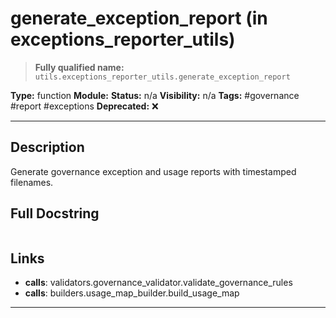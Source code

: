 # generate_exception_report (in exceptions_reporter_utils)
> **Fully qualified name:** `utils.exceptions_reporter_utils.generate_exception_report`

**Type:** function
**Module:** 
**Status:** n/a
**Visibility:** n/a
**Tags:** #governance #report #exceptions
**Deprecated:** ❌

---

## Description
Generate governance exception and usage reports with timestamped filenames.

## Full Docstring
```

```

## Links
- **calls**: validators.governance_validator.validate_governance_rules
- **calls**: builders.usage_map_builder.build_usage_map


---
